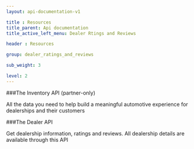```yaml
---
layout: api-documentation-v1

title : Resources
title_parent: Api documentation
title_active_left_menu: Dealer Rtings and Reviews

header : Resources

group: dealer_ratings_and_reviews

sub_weight: 3

level: 2
---
```



###The Inventory API (partner-only)

All the data you need to help build a meaningful automotive experience for dealerships and their customers

###The Dealer API

Get dealership information, ratings and reviews. All dealership details are available through this API